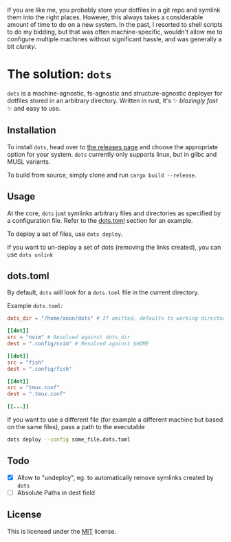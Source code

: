 If you are like me, you probably store your dotfiles in a git repo and symlink them into the right places. However, this 
always takes a considerable amount of time to do on a new system. In the past, I resorted to shell scripts to do my bidding,
but that was often machine-specific, wouldn't allow me to configure multiple machines without significant hassle, and was 
generally a bit _clunky_.

# The solution: `dots`

`dots` is a machine-agnostic, fs-agnostic and structure-agnostic deployer for dotfiles stored in an arbitrary directory. 
Written in rust, it's :sparkles: _blazingly fast_ :sparkles: and easy to use. 

## Installation

To install `dots`, head over to [the releases page](https://github.com/maxbossing/dots/releases/latest) and choose the 
appropriate option for your system. `dots` currently only supports linux, but in glibc and MUSL variants.

To build from source, simply clone and run `cargo build --release`.

## Usage

At the core, `dots` just symlinks arbitrary files and directories as specified by a configuration file. Refer to the [dots.toml](#dotstoml) section for an example.

To deploy a set of files, use `dots deploy`.

If you want to un-deploy a set of dots (removing the links created), you can use `dots unlink`

## dots.toml

By default, `dots` will look for a `dots.toml` file in the current directory.

Example `dots.toml`:
```toml
dots_dir = "/home/anon/dots" # If omitted, defaults to working directory

[[dot]]
src = "nvim" # Resolved against dots_dir
dest = ".config/nvim" # Resolved against $HOME

[[dot]]
src = "fish"
dest = ".config/fish"

[[dot]]
src = "tmux.conf"
dest = ".tmux.conf"

[[...]]
```

If you want to use a different file (for example a different machine but based on the same files), pass a path to the executable
```bash
dots deploy --config some_file.dots.toml
```

## Todo
- [x] Allow to "undeploy", eg. to automatically remove symlinks created by `dots`
- [ ] Absolute Paths in dest field

## License
This is licensed under the [MIT](LICENSE) license.
